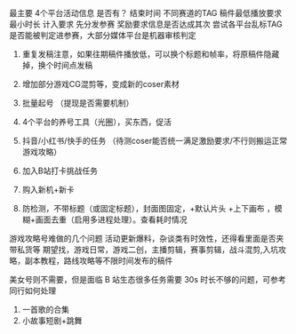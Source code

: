最主要 4个平台活动信息 是否有？ 结束时间 不同赛道的TAG 稿件最低播放要求 最小时长 计入要求 先分发参赛 奖励要求信息是否达成其次
尝试各平台乱标TAG是否能被判定进参赛，大部分媒体平台是机器审核判定


1. 重复发稿注意，如果往期稿件播放低，可以换个标题和帧率，将原稿件隐藏掉，换个时间点发稿
2. 增加部分游戏CG混剪等，变成新的coser素材

3. 批量起号 （提现是否需要机制）
4. 4个平台的养号工具（光圈），买东西，促活
5. 抖音/小红书/快手的任务 （待测coser能否统一满足激励要求/不行则搬运正常游戏攻略）
6. 加入B站打卡挑战任务
7. 购入新机+新卡
8. 防检测，不带标题（或固定标题），封面图固定，+默认片头 +上下画布 ，模糊+画面去重（启用多进程处理）。查看耗时情况

游戏攻略号难做的几个问题 活动更新爆料，杂谈类有时效性，还得看里面是否夹带私货等 期望找，游戏日常，游戏二创，主播剪辑，赛事剪辑，战斗混剪,入坑攻略，副本教程，路线攻略等不限时间发布的稿件

美女号则不需要，但是面临 B 站生态很多任务需要 30s 时长不够的问题，可参考同行如何处理

1.  一首歌的合集
2.  小故事短剧+跳舞
